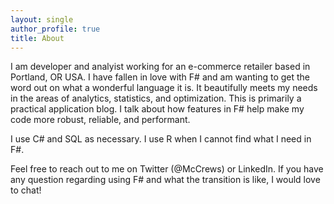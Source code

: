 ```yaml
---
layout: single
author_profile: true
title: About
---
```


I am developer and analyist working for an e-commerce retailer based in Portland, OR USA. I have fallen in love with F# and am wanting to get the word out on what a wonderful language it is. It beautifully meets my needs in the areas of analytics, statistics, and optimization. This is primarily a practical application blog. I talk about how features in F# help make my code more robust, reliable, and performant.

I use C# and SQL as necessary. I use R when I cannot find what I need in F#.

Feel free to reach out to me on Twitter (@McCrews) or LinkedIn. If you have any question regarding using F# and what the transition is like, I would love to chat!